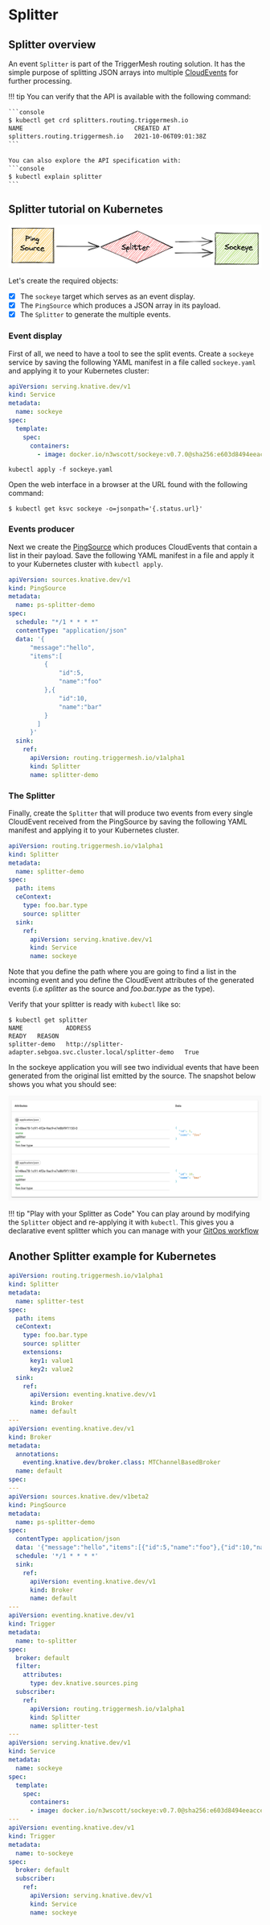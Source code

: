# Splitter

## Splitter overview

An event `Splitter` is part of the TriggerMesh routing solution. It has the simple purpose of splitting JSON arrays into multiple [CloudEvents](https://cloudevents.io/) for further processing.

!!! tip
    You can verify that the API is available with the following command:

    ```console
    $ kubectl get crd splitters.routing.triggermesh.io
    NAME                               CREATED AT
    splitters.routing.triggermesh.io   2021-10-06T09:01:38Z
    ```

    You can also explore the API specification with:
    ```console
    $ kubectl explain splitter
    ```

## Splitter tutorial on Kubernetes

![](../assets/images/splitter.png)

Let's create the required objects:

- [x] The `sockeye` target which serves as an event display.
- [x] The `PingSource` which produces a JSON array in its payload.
- [x] The `Splitter` to generate the multiple events.

### Event display

First of all, we need to have a tool to see the split events. Create a `sockeye`
service by saving the following YAML manifest in a file called `sockeye.yaml` and applying it to your Kubernetes cluster:

```yaml
apiVersion: serving.knative.dev/v1
kind: Service
metadata:
  name: sockeye
spec:
  template:
    spec:
      containers:
        - image: docker.io/n3wscott/sockeye:v0.7.0@sha256:e603d8494eeacce966e57f8f508e4c4f6bebc71d095e3f5a0a1abaf42c5f0e48
```

```
kubectl apply -f sockeye.yaml
```

Open the web interface in a browser at the URL found with the following command:

```shell
$ kubectl get ksvc sockeye -o=jsonpath='{.status.url}'
```

### Events producer

Next we create the [PingSource](https://knative.dev/docs/developer/eventing/sources/ping-source) which produces CloudEvents that contain a list in their payload. Save the following YAML manifest in a file and apply it to your Kubernetes cluster with `kubectl apply`.

```yaml
apiVersion: sources.knative.dev/v1
kind: PingSource
metadata:
  name: ps-splitter-demo
spec:
  schedule: "*/1 * * * *"
  contentType: "application/json"
  data: '{
      "message":"hello",
      "items":[
          {
              "id":5,
              "name":"foo"
          },{
              "id":10,
              "name":"bar"
          }
        ]
      }'
  sink:
    ref:
      apiVersion: routing.triggermesh.io/v1alpha1
      kind: Splitter
      name: splitter-demo
```

### The Splitter

Finally, create the `Splitter` that will produce two events from every single CloudEvent received from the PingSource by saving the following YAML manifest and applying it to your Kubernetes cluster.

```yaml
apiVersion: routing.triggermesh.io/v1alpha1
kind: Splitter
metadata:
  name: splitter-demo
spec:
  path: items
  ceContext:
    type: foo.bar.type
    source: splitter
  sink:
    ref:
      apiVersion: serving.knative.dev/v1
      kind: Service
      name: sockeye
```

Note that you define the path where you are going to find a list in the incoming event and you define the CloudEvent attributes of the generated events (i.e _splitter_ as the source and _foo.bar.type_ as the type).

Verify that your splitter is ready with `kubectl` like so:

```console
$ kubectl get splitter
NAME            ADDRESS                                                          READY   REASON
splitter-demo   http://splitter-adapter.sebgoa.svc.cluster.local/splitter-demo   True
```

In the sockeye application you will see two individual events that have been generated from the original list emitted by the source. The snapshot below shows you what you should see:

![](../assets/images/splitter-sockeye.png)

!!! tip "Play with your Splitter as Code"
    You can play around by modifying the `Splitter` object and re-applying it with `kubectl`. This gives you a declarative event splitter which you can manage with your [GitOps workflow](https://www.weave.works/technologies/gitops/)

## Another Splitter example for Kubernetes

```yaml
apiVersion: routing.triggermesh.io/v1alpha1
kind: Splitter
metadata:
  name: splitter-test
spec:
  path: items
  ceContext:
    type: foo.bar.type
    source: splitter
    extensions:
      key1: value1
      key2: value2
  sink:
    ref:
      apiVersion: eventing.knative.dev/v1
      kind: Broker
      name: default
---
apiVersion: eventing.knative.dev/v1
kind: Broker
metadata:
  annotations:
    eventing.knative.dev/broker.class: MTChannelBasedBroker
  name: default
spec:
---
apiVersion: sources.knative.dev/v1beta2
kind: PingSource
metadata:
  name: ps-splitter-demo
spec:
  contentType: application/json
  data: '{"message":"hello","items":[{"id":5,"name":"foo"},{"id":10,"name":"bar"}]}'
  schedule: '*/1 * * * *'
  sink:
    ref:
      apiVersion: eventing.knative.dev/v1
      kind: Broker
      name: default
---
apiVersion: eventing.knative.dev/v1
kind: Trigger
metadata:
  name: to-splitter
spec:
  broker: default
  filter:
    attributes:
      type: dev.knative.sources.ping
  subscriber:
    ref:
      apiVersion: routing.triggermesh.io/v1alpha1
      kind: Splitter
      name: splitter-test
---
apiVersion: serving.knative.dev/v1
kind: Service
metadata:
  name: sockeye
spec:
  template:
    spec:
      containers:
      - image: docker.io/n3wscott/sockeye:v0.7.0@sha256:e603d8494eeacce966e57f8f508e4c4f6bebc71d095e3f5a0a1abaf42c5f0e48
---
apiVersion: eventing.knative.dev/v1
kind: Trigger
metadata:
  name: to-sockeye
spec:
  broker: default
  subscriber:
    ref:
      apiVersion: serving.knative.dev/v1
      kind: Service
      name: sockeye
```
